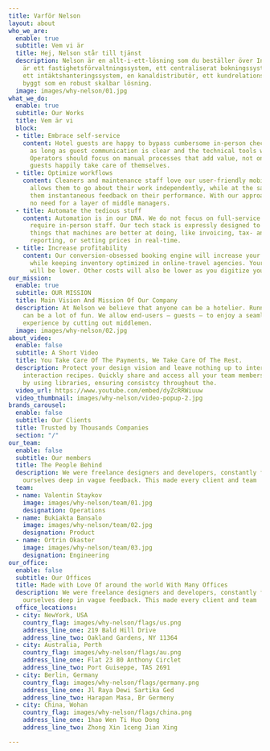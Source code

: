 ```yaml
---
title: Varför Nelson
layout: about
who_we_are:
  enable: true
  subtitle: Vem vi är
  title: Hej, Nelson står till tjänst
  description: Nelson är en allt-i-ett-lösning som du beställer över Internet. Vi
    är ett fastighetsförvaltningssystem, ett centraliserat bokningssystem, en bokningsmotor,
    ett intäktshanteringssystem, en kanaldistributör, ett kundrelationshanteringssystem
    byggt som en robust skalbar lösning.
  image: images/why-nelson/01.jpg
what_we_do:
  enable: true
  subtitle: Our Works
  title: Vem är vi
  block:
  - title: Embrace self-service
    content: Hotel guests are happy to bypass cumbersome in-person check-in/out processes,
      as long as guest communication is clear and the technical tools work spotlessly.
      Operators should focus on manual processes that add value, not on things that
      guests happily take care of themselves.
  - title: Optimize workflows
    content: Cleaners and maintenance staff love our user-friendly mobile app that
      allows them to go about their work independently, while at the same time providing
      them instantaneous feedback on their performance. With our approach there is
      no need for a layer of middle managers.
  - title: Automate the tedious stuff
    content: Automation is in our DNA. We do not focus on full-service hotels that
      require in-person staff. Our tech stack is expressly designed to automate the
      things that machines are better at doing, like invoicing, tax- and other authority
      reporting, or setting prices in real-time.
  - title: Increase profitability
    content: Our conversion-obsessed booking engine will increase your direct sales,
      while keeping inventory optimized in online-travel agencies. Your sales commissions
      will be lower. Other costs will also be lower as you digitize your operations.
our_mission:
  enable: true
  subtitle: OUR MISSION
  title: Main Vision And Mission Of Our Company
  description: At Nelson we believe that anyone can be a hotelier. Running a hotel
    can be a lot of fun. We allow end-users – guests – to enjoy a seamless overnight
    experience by cutting out middlemen.
  image: images/why-nelson/02.jpg
about_video:
  enable: false
  subtitle: A Short Video
  title: You Take Care Of The Payments, We Take Care Of The Rest.
  description: Protect your design vision and leave nothing up to interpretation with
    interaction recipes. Quickly share and access all your team members interactions
    by using libraries, ensuring consistcy throughout the.
  video_url: https://www.youtube.com/embed/dyZcRRWiuuw
  video_thumbnail: images/why-nelson/video-popup-2.jpg
brands_carousel:
  enable: false
  subtitle: Our Clients
  title: Trusted by Thousands Companies
  section: "/"
our_team:
  enable: false
  subtitle: Our members
  title: The People Behind
  description: We were freelance designers and developers, constantly finding <br>
    ourselves deep in vague feedback. This made every client and team
  team:
  - name: Valentin Staykov
    image: images/why-nelson/team/01.jpg
    designation: Operations
  - name: Bukiakta Bansalo
    image: images/why-nelson/team/02.jpg
    designation: Product
  - name: Ortrin Okaster
    image: images/why-nelson/team/03.jpg
    designation: Engineering
our_office:
  enable: false
  subtitle: Our Offices
  title: Made with Love Of around the world With Many Offices
  description: We were freelance designers and developers, constantly finding <br>
    ourselves deep in vague feedback. This made every client and team
  office_locations:
  - city: NewYork, USA
    country_flag: images/why-nelson/flags/us.png
    address_line_one: 219 Bald Hill Drive
    address_line_two: Oakland Gardens, NY 11364
  - city: Australia, Perth
    country_flag: images/why-nelson/flags/au.png
    address_line_one: Flat 23 80 Anthony Circlet
    address_line_two: Port Guiseppe, TAS 2691
  - city: Berlin, Germany
    country_flag: images/why-nelson/flags/germany.png
    address_line_one: Jl Raya Dewi Sartika Ged
    address_line_two: Harapan Masa, Br Germeny
  - city: China, Wohan
    country_flag: images/why-nelson/flags/china.png
    address_line_one: 1hao Wen Ti Huo Dong
    address_line_two: Zhong Xin 1ceng Jian Xing

---
```

